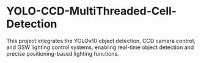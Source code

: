 # YOLO-CCD-MultiThreaded-Cell-Detection
This project integrates the YOLOv10 object detection, CCD camera control, and GSW lighting control systems, enabling real-time object detection and precise positioning-based lighting functions.

